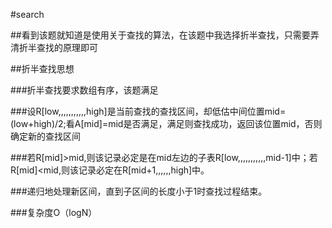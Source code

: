 #search

##看到该题就知道是使用关于查找的算法，在该题中我选择折半查找，只需要弄清折半查找的原理即可

##折半查找思想

###折半查找要求数组有序，该题满足

###设R[low,,,,,,,,,,,high]是当前查找的查找区间，却低估中间位置mid=(low+high)/2;看A[mid]=mid是否满足，满足则查找成功，返回该位置mid，否则确定新的查找区间

###若R[mid]>mid,则该记录必定是在mid左边的子表R[low,,,,,,,,,,,mid-1]中；若R[mid]<mid,则该记录必定在R[mid+1,,,,,,high]中。

###递归地处理新区间，直到子区间的长度小于1时查找过程结束。

###复杂度O（logN）